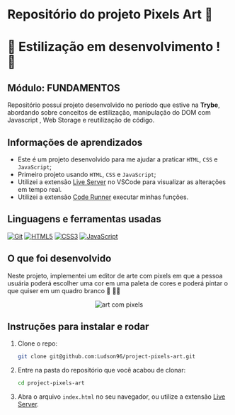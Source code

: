 # Repositório do projeto Pixels Art 👾

# :construction: Estilização em desenvolvimento ! :construction:

## Módulo: FUNDAMENTOS

 Repositório possuí projeto desenvolvido no período que estive na **Trybe**, abordando sobre conceitos de estilização, manipulação do DOM com Javascript , Web Storage e reutilização de código.

## Informações de aprendizados

- Este é um projeto desenvolvido para me ajudar a praticar `HTML`, `CSS` e `JavaScript`;
- Primeiro projeto usando `HTML`, `CSS` e `JavaScript`;
- Utilizei a extensão [Live Server][Live Server] no VSCode para visualizar as alterações em tempo real.
- Utilizei a extensão [Code Runner][Code Runner] executar minhas funções.

## Linguagens e ferramentas usadas

[![Git][Git-logo]][Git-url]
[![HTML5][HTML5-logo]][HTML5-url]
[![CSS3][CSS3-logo]][CSS3-url]
[![JavaScript][JavaScript-logo]][JavaScript-url]

## O que foi desenvolvido

Neste projeto, implementei um editor de arte com pixels em que a pessoa usuária poderá escolher uma cor em uma paleta de cores e poderá pintar o que quiser em um quadro branco :art: :artist:
<div align="center">

![art com pixels][art-with-pixels]

</div>

## Instruções para instalar e rodar

1. Clone o repo:

    ```bash
    git clone git@github.com:Ludson96/project-pixels-art.git
    ```

1. Entre na pasta do repositório que você acabou de clonar:

    ```bash
    cd project-pixels-art
    ```

1. Abra o arquivo `index.html` no seu navegador, ou utilize a extensão [Live Server][Live Server].

[Code Runner]: https://marketplace.visualstudio.com/items?itemName=formulahendry.code-runner
[Live Server]: https://marketplace.visualstudio.com/items?itemName=ritwickdey.LiveServer
[art-with-pixels]: ./art-with-pixels.gif
[Git-logo]: https://img.shields.io/badge/git-%23F05033.svg?style=for-the-badge&logo=git&logoColor=white
[Git-url]: https://git-scm.com
[HTML5-logo]: https://img.shields.io/badge/html5-%23E34F26.svg?style=for-the-badge&logo=html5&logoColor=white
[HTML5-url]: https://developer.mozilla.org/pt-BR/docs/Web/HTML
[CSS3-logo]: https://img.shields.io/badge/css3-%231572B6.svg?style=for-the-badge&logo=css3&logoColor=white
[CSS3-url]: https://developer.mozilla.org/pt-BR/docs/Web/CSS
[JavaScript-logo]: https://img.shields.io/badge/javascript-%23323330.svg?style=for-the-badge&logo=javascript&logoColor=%23F7DF1E
[JavaScript-url]: https://www.javascript.com/
